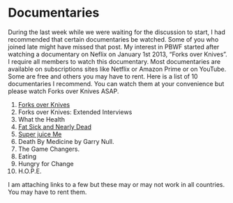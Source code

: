 # Documentaries

During the last week while we were waiting for the discussion to start, I had recommended that certain documentaries be watched. Some of you who joined late might have missed that post. My interest in PBWF started after watching a documentary on Neflix on January 1st 2013, “Forks over Knives”. I require all members to watch this documentary. Most documentaries are available on subscriptions sites like Netflix or Amazon Prime or on YouTube. Some are free and others you may have to rent. Here is a list of 10 documentaries I recommend. You can watch them at your convenience but please watch Forks over Knives ASAP. 
1. [Forks over Knives](https://www.youtube.com/watch?v=mZGs0XsS_lI)
2. Forks over Knives: Extended Interviews
3. What the Health
4. [Fat Sick and Nearly Dead](https://youtu.be/q1z5WjjVL5c)
5. [Super juice Me](https://youtu.be/Aaxa7rxEbyk)
6. Death By Medicine by Garry Null.
7. The Game Changers.
8. Eating
9. Hungry for Change
10. H.O.P.E.

I am attaching links to a few but these may or may not work in all countries. You may have to rent them.